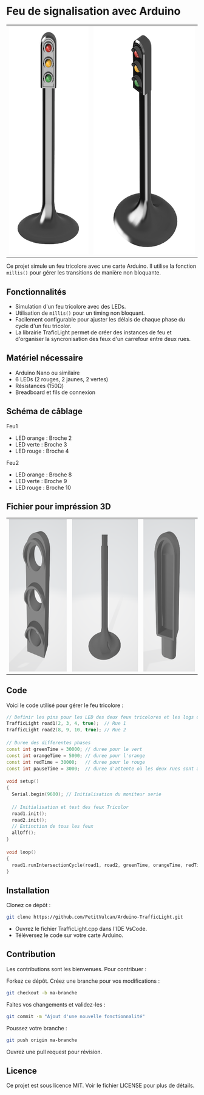 # Feu de signalisation avec Arduino

<table>
  <tr>
    <td>
      <img src="https://github.com/PetitVulcan/Arduino-TrafficLight/blob/main/3D/TrafficLight.png" alt="Aperçu du modèle 3D" height="600"/>
    </td>
    <td>
     <img src="https://github.com/PetitVulcan/Arduino-TrafficLight/blob/main/3D/TrafficLight-1.png" alt="Aperçu du modèle 3D" height="600"/>
    </td>
  </tr>
</table>


Ce projet simule un feu tricolore avec une carte Arduino. Il utilise la fonction `millis()` pour gérer les transitions de manière non bloquante.

## Fonctionnalités

- Simulation d'un feu tricolore avec des LEDs.
- Utilisation de `millis()` pour un timing non bloquant.
- Facilement configurable pour ajuster les délais de chaque phase du cycle d'un feu tricolor.
- La librairie TraficLight permet de créer des instances de feu et d'organiser la syncronisation des feux d'un carrefour entre deux rues.

## Matériel nécessaire

- Arduino Nano ou similaire
- 6 LEDs (2 rouges, 2 jaunes, 2 vertes)
- Résistances (150Ω)
- Breadboard et fils de connexion

## Schéma de câblage
Feu1
- LED orange : Broche 2
- LED verte : Broche 3
- LED rouge : Broche 4

Feu2
- LED orange : Broche 8
- LED verte : Broche 9
- LED rouge : Broche 10

## Fichier pour impréssion 3D

<table>
  <tr>
    <td>
      <a href="https://github.com/PetitVulcan/Arduino-TrafficLight/blob/main/3D/stl/LightStand.stl">
        <img src="https://github.com/PetitVulcan/Arduino-TrafficLight/blob/main/3D/stl/LightStand.png" alt="Aperçu du modèle 3D - Light Stand" height="400"/>
      </a>
    </td>
    <td>
      <a href="https://github.com/PetitVulcan/Arduino-TrafficLight/blob/main/3D/stl/Pole.stl">
         <img src="https://github.com/PetitVulcan/Arduino-TrafficLight/blob/main/3D/stl/Pole.png" alt="Aperçu du modèle 3D - Pole" height="400"/>
      </a>
    </td>
     <td>
      <a href="https://github.com/PetitVulcan/Arduino-TrafficLight/blob/main/3D/stl/head.stl">
         <img src="https://github.com/PetitVulcan/Arduino-TrafficLight/blob/main/3D/stl/head.png" alt="Aperçu du modèle 3D" height="400"/>
      </a>
    </td>
  </tr>
</table>


## Code

Voici le code utilisé pour gérer le feu tricolore :

```cpp
// Definir les pins pour les LED des deux feux tricolores et les logs d'état dans le moniteur serie
TrafficLight road1(2, 3, 4, true);  // Rue 1
TrafficLight road2(8, 9, 10, true); // Rue 2

// Duree des differentes phases
const int greenTime = 30000; // duree pour le vert
const int orangeTime = 5000; // duree pour l'orange
const int redTime = 30000;   // duree pour le rouge
const int pauseTime = 3000;  // duree d'attente où les deux rues sont au rouge

void setup()
{
  Serial.begin(9600); // Initialisation du moniteur serie

  // Initialisation et test des feux Tricolor
  road1.init();
  road2.init();
  // Extinction de tous les feux
  allOff();
}

void loop()
{
  road1.runIntersectionCycle(road1, road2, greenTime, orangeTime, redTime, pauseTime);
}

```

## Installation
Clonez ce dépôt :
```bash
git clone https://github.com/PetitVulcan/Arduino-TrafficLight.git
```
- Ouvrez le fichier TrafficLight.cpp dans l'IDE VsCode.
- Téléversez le code sur votre carte Arduino.

## Contribution
Les contributions sont les bienvenues. Pour contribuer :

Forkez ce dépôt.
Créez une branche pour vos modifications :
```bash
git checkout -b ma-branche
```

Faites vos changements et validez-les :
```bash
git commit -m "Ajout d'une nouvelle fonctionnalité"
```

Poussez votre branche :
```bash
git push origin ma-branche
```
Ouvrez une pull request pour révision.

## Licence
Ce projet est sous licence MIT. Voir le fichier LICENSE pour plus de détails.
